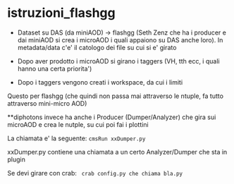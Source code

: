# istruzioni_flashgg

* Dataset su DAS (da miniAOD) -> flashgg (Seth Zenz che ha i producer e dai miniAOD si crea i microAOD i quali appaiono su DAS anche loro). In metadata/data c'e' il catologo dei file su cui si e' girato

* Dopo aver prodotto i microAOD si girano i taggers (VH, tth ecc, i quali hanno una certa priorita') 

* Dopo i taggers vengono creati i workspace, da cui i limiti

Questo per flashgg (che quindi non passa mai attraverso le ntuple, fa tutto attraverso mini-micro AOD)

**diphotons invece ha anche i Producer (Dumper/Analyzer) che gira sui microAOD e crea le nutple, su cui poi fai i plottini

La chiamata e' la seguente:
```cmsRun xxDumper.py```

xxDumper.py contiene una chiamata a un certo Analyzer/Dumper che sta in plugin

Se devi girare con crab: ``` crab config.py che chiama bla.py```

